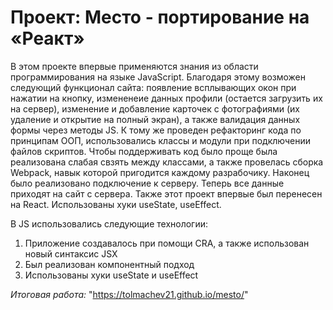 # Проект: Место - портирование на «Реакт» 

В этом проекте впервые применяются знания из области программирования на языке JavaScript. 
Благодаря этому возможен следующий функционал сайта: появление всплывающих окон при нажатии на кнопку, измененеие данных профили (остается загрузить их на сервер), изменение и добавление карточек с фотографиями (их удаление и открытие на полный экран), а также валидация данных формы через методы JS. К тому же проведен рефакторинг кода по принципам ООП, использовались классы и модули при подключении файлов скриптов. Чтобы поддерживать код было проще была реализована слабая свзять между классами, а также провелась сборка Webpack, навык которой пригодится каждому разрабочику. Наконец было реализовано подключение к серверу. Теперь все данные приходят на сайт с сервера. 
Также этот проект впервые был перенесен на React. Использованы хуки useState, useEffect.

В JS использовались следующие технологии: 
1. Приложение создавалось при помощи CRA, а также использован новый синтаксис JSX
2. Был реализован компонентный подход
3. Использованы хуки useState и useEffect

*Итоговая работа:* "https://tolmachev21.github.io/mesto/"
